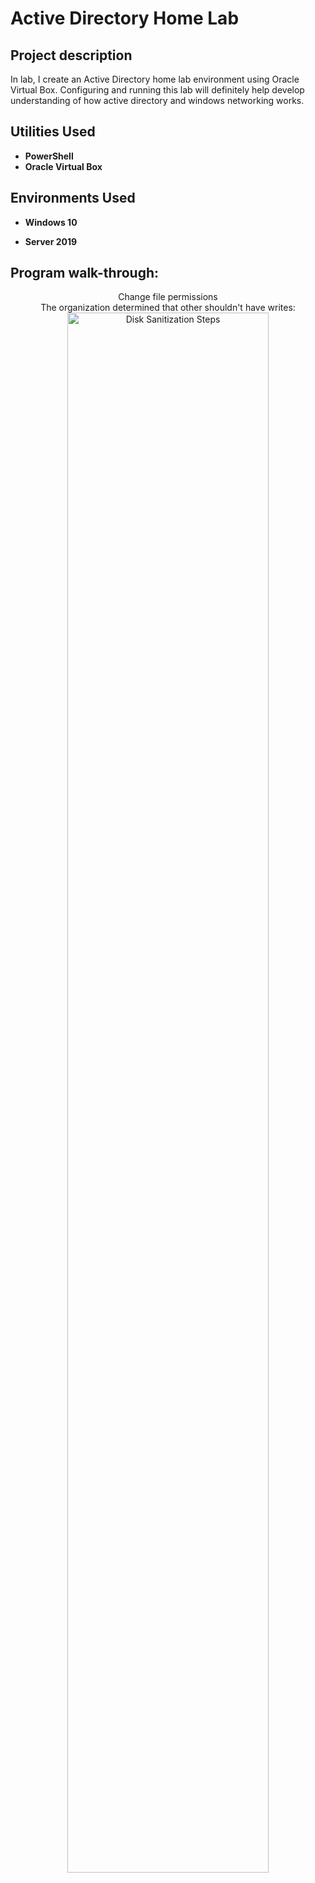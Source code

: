 <h1>Active Directory Home Lab</h1>


<h2>Project description</h2>
In lab, I create an Active Directory home lab environment using Oracle Virtual Box. Configuring and running this lab will definitely help develop understanding of how active directory and windows networking works.
<br/>


<h2>Utilities Used</h2>

- <b>PowerShell</b>
- <b>Oracle Virtual Box</b>

<h2>Environments Used </h2>

- <b>Windows 10</b>

- <b>Server 2019</b>


<h2>Program walk-through:</h2>

<p align="center">
Change file permissions <br/>
 The organization determined that other shouldn't have writes: <br/>
<img src="https://i.imgur.com/rd2q3ox.png)height="80%" width="80%" alt="Disk Sanitization Steps"/>
<br />
<br />

<br />
</p>


<!--
 ```diff
- text in red
+ text in green
! text in orange
# text in gray
@@ text in purple (and bold)@@
```
--!>
